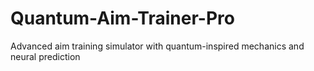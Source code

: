 # Quantum-Aim-Trainer-Pro
Advanced aim training simulator with quantum-inspired mechanics and neural prediction
